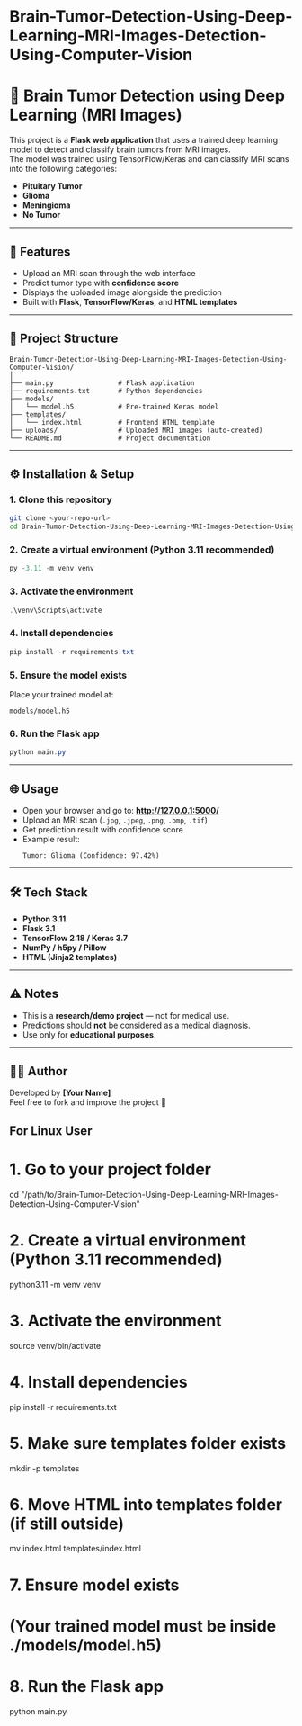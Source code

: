 # Brain-Tumor-Detection-Using-Deep-Learning-MRI-Images-Detection-Using-Computer-Vision

# 🧠 Brain Tumor Detection using Deep Learning (MRI Images)

This project is a **Flask web application** that uses a trained deep learning model to detect and classify brain tumors from MRI images.  
The model was trained using TensorFlow/Keras and can classify MRI scans into the following categories:

- **Pituitary Tumor**
- **Glioma**
- **Meningioma**
- **No Tumor**

---

## 🚀 Features
- Upload an MRI scan through the web interface
- Predict tumor type with **confidence score**
- Displays the uploaded image alongside the prediction
- Built with **Flask**, **TensorFlow/Keras**, and **HTML templates**

---

## 📂 Project Structure
```
Brain-Tumor-Detection-Using-Deep-Learning-MRI-Images-Detection-Using-Computer-Vision/
│
├── main.py                # Flask application
├── requirements.txt       # Python dependencies
├── models/
│   └── model.h5           # Pre-trained Keras model
├── templates/
│   └── index.html         # Frontend HTML template
├── uploads/               # Uploaded MRI images (auto-created)
└── README.md              # Project documentation
```

---

## ⚙️ Installation & Setup

### 1. Clone this repository
```bash
git clone <your-repo-url>
cd Brain-Tumor-Detection-Using-Deep-Learning-MRI-Images-Detection-Using-Computer-Vision
```

### 2. Create a virtual environment (Python 3.11 recommended)
```powershell
py -3.11 -m venv venv
```

### 3. Activate the environment
```powershell
.\venv\Scripts\activate
```

### 4. Install dependencies
```powershell
pip install -r requirements.txt
```

### 5. Ensure the model exists
Place your trained model at:
```
models/model.h5
```

### 6. Run the Flask app
```powershell
python main.py
```

---

## 🌐 Usage
- Open your browser and go to: **http://127.0.0.1:5000/**
- Upload an MRI scan (`.jpg`, `.jpeg`, `.png`, `.bmp`, `.tif`)
- Get prediction result with confidence score  
- Example result:  
  ```
  Tumor: Glioma (Confidence: 97.42%)
  ```

---

## 🛠️ Tech Stack
- **Python 3.11**
- **Flask 3.1**
- **TensorFlow 2.18 / Keras 3.7**
- **NumPy / h5py / Pillow**
- **HTML (Jinja2 templates)**

---

## ⚠️ Notes
- This is a **research/demo project** — not for medical use.
- Predictions should **not** be considered as a medical diagnosis.
- Use only for **educational purposes**.

---

## 👨‍💻 Author
Developed by **[Your Name]**  
Feel free to fork and improve the project 🚀



## For Linux User
# 1. Go to your project folder
cd "/path/to/Brain-Tumor-Detection-Using-Deep-Learning-MRI-Images-Detection-Using-Computer-Vision"

# 2. Create a virtual environment (Python 3.11 recommended)
python3.11 -m venv venv

# 3. Activate the environment
source venv/bin/activate

# 4. Install dependencies
pip install -r requirements.txt

# 5. Make sure templates folder exists
mkdir -p templates

# 6. Move HTML into templates folder (if still outside)
mv index.html templates/index.html

# 7. Ensure model exists
# (Your trained model must be inside ./models/model.h5)

# 8. Run the Flask app
python main.py
